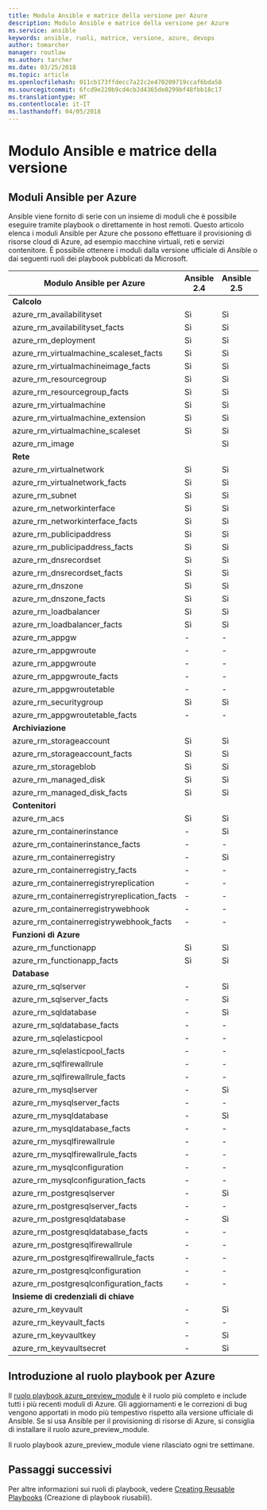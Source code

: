 ```yaml
---
title: Modulo Ansible e matrice della versione per Azure
description: Modulo Ansible e matrice della versione per Azure
ms.service: ansible
keywords: ansible, ruoli, matrice, versione, azure, devops
author: tomarcher
manager: routlaw
ms.author: tarcher
ms.date: 03/25/2018
ms.topic: article
ms.openlocfilehash: 011cb173ffdecc7a22c2e470209719ccaf6bda58
ms.sourcegitcommit: 6fcd9e220b9cd4cb2d4365de0299bf48fbb18c17
ms.translationtype: HT
ms.contentlocale: it-IT
ms.lasthandoff: 04/05/2018
---
```

# <a name="ansible-module-and-version-matrix"></a>Modulo Ansible e matrice della versione

## <a name="ansible-modules-for-azure"></a>Moduli Ansible per Azure
Ansible viene fornito di serie con un insieme di moduli che è possibile eseguire tramite playbook o direttamente in host remoti.
Questo articolo elenca i moduli Ansible per Azure che possono effettuare il provisioning di risorse cloud di Azure, ad esempio macchine virtuali, reti e servizi contenitore. È possibile ottenere i moduli dalla versione ufficiale di Ansible o dai seguenti ruoli dei playbook pubblicati da Microsoft.

| Modulo Ansible per Azure                   |  Ansible 2.4 |  Ansible 2.5 |  Ruolo playbook [azure_preview_module](#introduction-to-azurepreviewmodule) | 
|---------------------------------------------|--------------|-----------------------------|-------------------------------------| 
| **Calcolo**                    |           |                          |                                  | 
| azure_rm_availabilityset                    | Sì          | Sì                         | Sì                                 | 
| azure_rm_availabilityset_facts              | Sì          | Sì                         | Sì                                 | 
| azure_rm_deployment                         | Sì          | Sì                         | Sì                                 | 
| azure_rm_virtualmachine_scaleset_facts      | Sì          | Sì                         | Sì                                 | 
| azure_rm_virtualmachineimage_facts          | Sì          | Sì                         | Sì                                 | 
| azure_rm_resourcegroup                      | Sì          | Sì                         | Sì                                 | 
| azure_rm_resourcegroup_facts                | Sì          | Sì                         | Sì                                 | 
| azure_rm_virtualmachine                     | Sì          | Sì                         | Sì                                 | 
| azure_rm_virtualmachine_extension           | Sì          | Sì                         | Sì                                 | 
| azure_rm_virtualmachine_scaleset            | Sì          | Sì                         | Sì                                 | 
| azure_rm_image                              |              | Sì                         | Sì                                 | 
| **Rete**                    |           |                          |                                  | 
| azure_rm_virtualnetwork                     | Sì          | Sì                         | Sì                                 | 
| azure_rm_virtualnetwork_facts               | Sì          | Sì                         | Sì                                 | 
| azure_rm_subnet                             | Sì          | Sì                         | Sì                                 | 
| azure_rm_networkinterface                   | Sì          | Sì                         | Sì                                 | 
| azure_rm_networkinterface_facts             | Sì          | Sì                         | Sì                                 | 
| azure_rm_publicipaddress                    | Sì          | Sì                         | Sì                                 | 
| azure_rm_publicipaddress_facts              | Sì          | Sì                         | Sì                                 | 
| azure_rm_dnsrecordset                       | Sì          | Sì                         | Sì                                 | 
| azure_rm_dnsrecordset_facts                 | Sì          | Sì                         | Sì                                 | 
| azure_rm_dnszone                            | Sì          | Sì                         | Sì                                 | 
| azure_rm_dnszone_facts                      | Sì          | Sì                         | Sì                                 | 
| azure_rm_loadbalancer                       | Sì          | Sì                         | Sì                                 | 
| azure_rm_loadbalancer_facts                 | Sì          | Sì                         | Sì                                 | 
| azure_rm_appgw                              | -            | -                           | Sì                                 | 
| azure_rm_appgwroute                         | -            | -                           | Sì                                 | 
| azure_rm_appgwroute                         | -            | -                           | Sì                                 |
| azure_rm_appgwroute_facts                   | -            | -                           | Sì                                 |
| azure_rm_appgwroutetable                    | -            | -                           | Sì                                 |
| azure_rm_securitygroup                      | Sì          | Sì                         | Sì                                 | 
| azure_rm_appgwroutetable_facts              | -            | -                           | Sì                                 | 
| **Archiviazione**                    |           |                          |                                  | 
| azure_rm_storageaccount                     | Sì          | Sì                         | Sì                                 | 
| azure_rm_storageaccount_facts               | Sì          | Sì                         | Sì                                 | 
| azure_rm_storageblob                        | Sì          | Sì                         | Sì                                 | 
| azure_rm_managed_disk                       | Sì          | Sì                         | Sì                                 | 
| azure_rm_managed_disk_facts                 | Sì          | Sì                         | Sì                                 | 
| **Contenitori**                    |           |                          |                                  | 
| azure_rm_acs                                | Sì          | Sì                         | Sì                                 | 
| azure_rm_containerinstance                  | -            | Sì                         | Sì                                 | 
| azure_rm_containerinstance_facts            | -            | -                           | Sì                                 | 
| azure_rm_containerregistry                  | -            | Sì                         | Sì                                 | 
| azure_rm_containerregistry_facts            | -            | -                           | Sì                                 | 
| azure_rm_containerregistryreplication       | -            | -                           | Sì                                 | 
| azure_rm_containerregistryreplication_facts | -            | -                           | Sì                                 | 
| azure_rm_containerregistrywebhook           | -            | -                           | Sì                                 | 
| azure_rm_containerregistrywebhook_facts     | -            | -                           | Sì                                 | 
| **Funzioni di Azure**                    |           |                          |                                  | 
| azure_rm_functionapp                        | Sì          | Sì                         | Sì                                 | 
| azure_rm_functionapp_facts                  | Sì          | Sì                         | Sì                                 | 
| **Database**                    |           |                          |                                  | 
| azure_rm_sqlserver                          | -            | Sì                         | Sì                                 | 
| azure_rm_sqlserver_facts                    | -            | Sì                         | Sì                                 | 
| azure_rm_sqldatabase                        | -            | Sì                         | Sì                                 | 
| azure_rm_sqldatabase_facts                  | -            | -                           | Sì                                 | 
| azure_rm_sqlelasticpool                     | -            | -                           | Sì                                 | 
| azure_rm_sqlelasticpool_facts               | -            | -                           | Sì                                 | 
| azure_rm_sqlfirewallrule                    | -            | -                           | Sì                                 | 
| azure_rm_sqlfirewallrule_facts              | -            | -                           | Sì                                 | 
| azure_rm_mysqlserver                        | -            | Sì                         | Sì                                 | 
| azure_rm_mysqlserver_facts                  | -            | -                           | Sì                                 | 
| azure_rm_mysqldatabase                      | -            | Sì                         | Sì                                 | 
| azure_rm_mysqldatabase_facts                | -            | -                           | Sì                                 | 
| azure_rm_mysqlfirewallrule                  | -            | -                           | Sì                                 | 
| azure_rm_mysqlfirewallrule_facts            | -            | -                           | Sì                                 | 
| azure_rm_mysqlconfiguration                 | -            | -                           | Sì                                 | 
| azure_rm_mysqlconfiguration_facts           | -            | -                           | Sì                                 | 
| azure_rm_postgresqlserver                   | -            | Sì                         | Sì                                 | 
| azure_rm_postgresqlserver_facts             | -            | -                           | Sì                                 | 
| azure_rm_postgresqldatabase                 | -            | Sì                         | Sì                                 | 
| azure_rm_postgresqldatabase_facts           | -            | -                           | Sì                                 | 
| azure_rm_postgresqlfirewallrule             | -            | -                           | Sì                                 | 
| azure_rm_postgresqlfirewallrule_facts       | -            | -                           | Sì                                 | 
| azure_rm_postgresqlconfiguration            | -            | -                           | Sì                                 | 
| azure_rm_postgresqlconfiguration_facts      | -            | -                           | Sì                                 | 
| **Insieme di credenziali di chiave**                    |           |                          |                                  | 
| azure_rm_keyvault                           | -            | Sì                         | Sì                                 |
| azure_rm_keyvault_facts                     | -            | -                           | Sì                                 |
| azure_rm_keyvaultkey                        | -            | Sì                         | Sì                                 |
| azure_rm_keyvaultsecret                     | -            | Sì                         | Sì                                 |


## <a name="introduction-to-playbook-role-for-azure"></a>Introduzione al ruolo playbook per Azure
Il [ruolo playbook azure_preview_module](https://galaxy.ansible.com/Azure/azure_preview_modules/) è il ruolo più completo e include tutti i più recenti moduli di Azure. Gli aggiornamenti e le correzioni di bug vengono apportati in modo più tempestivo rispetto alla versione ufficiale di Ansible. Se si usa Ansible per il provisioning di risorse di Azure, si consiglia di installare il ruolo azure_preview_module.

Il ruolo playbook azure_preview_module viene rilasciato ogni tre settimane.

## <a name="next-steps"></a>Passaggi successivi
Per altre informazioni sui ruoli di playbook, vedere [Creating Reusable Playbooks](http://docs.ansible.com/ansible/latest/playbooks_reuse.html) (Creazione di playbook riusabili). 
